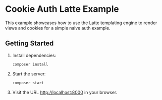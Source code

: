 # Cookie Auth Latte Example

This example showcases how to use the Latte templating engine to render views and cookies for a simple naive auth example.

## Getting Started

1. Install dependencies:

   ```bash
   composer install
   ```

2. Start the server:

   ```bash
   composer start
   ```

3. Visit the URL [http://localhost:8000](http://localhost:8000) in your browser.
